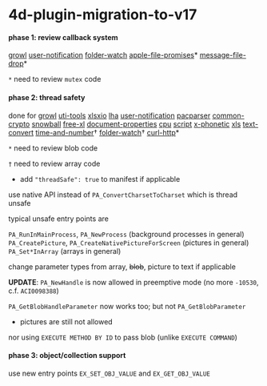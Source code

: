 # 4d-plugin-migration-to-v17

#### phase 1: review callback system

[growl](https://github.com/miyako/4d-plugin-growl)
[user-notification](https://github.com/miyako/4d-plugin-user-notification)
[folder-watch](https://github.com/miyako/4d-plugin-folder-watch)
[apple-file-promises](https://github.com/miyako/4d-plugin-apple-file-promises)*
[message-file-drop](https://github.com/miyako/4d-plugin-message-file-drop)*

``*`` need to review ``mutex`` code

#### phase 2: thread safety

done for 
[growl](https://github.com/miyako/4d-plugin-growl) 
[uti-tools](https://github.com/miyako/4d-plugin-uti-tools) 
[xlsxio](https://github.com/miyako/4d-plugin-xlsxio) [lha](https://github.com/miyako/4d-plugin-lha)
[user-notification](https://github.com/miyako/4d-plugin-user-notification) 
[pacparser](https://github.com/miyako/4d-plugin-pacparser)
[common-crypto](https://github.com/miyako/4d-plugin-common-crypto)
[snowball](https://github.com/miyako/4d-plugin-snowball)
[free-xl](https://github.com/miyako/4d-plugin-free-xl)
[document-properties](https://github.com/miyako/4d-plugin-document-properties)
[cpu](https://github.com/miyako/4d-plugin-cpu)
[script](https://github.com/miyako/4d-plugin-script)
[x-phonetic](https://github.com/miyako/4d-plugin-x-phonetic)
[xls](https://github.com/miyako/4d-plugin-xls)
[text-convert](https://github.com/miyako/4d-plugin-text-convert)
[time-and-number](https://github.com/miyako/4d-plugin-time-and-number)†
[folder-watch](https://github.com/miyako/4d-plugin-folder-watch)† 
[curl-http](https://github.com/miyako/4d-plugin-curl-http)* 

``*`` need to review blob code

``†`` need to review array code

* add ``"threadSafe": true`` to manifest if applicable

use native API instead of ``PA_ConvertCharsetToCharset`` which is thread unsafe

typical unsafe entry points are

``PA_RunInMainProcess``, ``PA_NewProcess`` (background processes in general)    
``PA_CreatePicture``, ``PA_CreateNativePictureForScreen`` (pictures in general)  
``PA_Set*InArray`` (arrays in general)  

change parameter types from array, ~~blob~~, picture to text if applicable

**UPDATE**: ``PA_NewHandle`` is now allowed in preemptive mode (no more ``-10530``, c.f. ``ACI0098388``)

``PA_GetBlobHandleParameter`` now works too; but not ``PA_GetBlobParameter``

* pictures are still not allowed

nor using ``EXECUTE METHOD BY ID`` to pass blob (unlike ``EXECUTE COMMAND``)

#### phase 3: object/collection support

use new entry points ``EX_SET_OBJ_VALUE`` and ``EX_GET_OBJ_VALUE``
